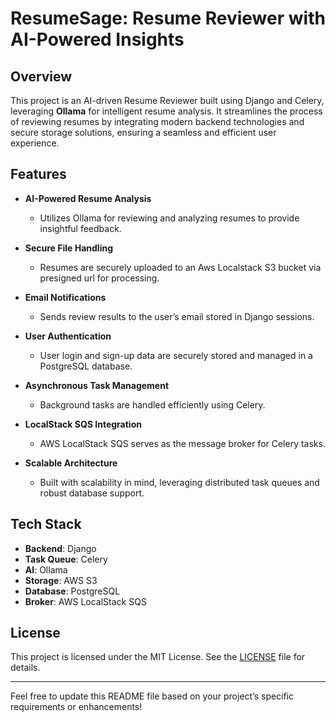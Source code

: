 # ResumeSage: Resume Reviewer with AI-Powered Insights

## Overview
This project is an AI-driven Resume Reviewer built using Django and Celery, leveraging **Ollama** for intelligent resume analysis. It streamlines the process of reviewing resumes by integrating modern backend technologies and secure storage solutions, ensuring a seamless and efficient user experience.

## Features

- **AI-Powered Resume Analysis**
  - Utilizes Ollama for reviewing and analyzing resumes to provide insightful feedback.

- **Secure File Handling**
  - Resumes are securely uploaded to an Aws Localstack S3 bucket via presigned url for processing.

- **Email Notifications**
  - Sends review results to the user’s email stored in Django sessions.

- **User Authentication**
  - User login and sign-up data are securely stored and managed in a PostgreSQL database.

- **Asynchronous Task Management**
  - Background tasks are handled efficiently using Celery.

- **LocalStack SQS Integration**
  - AWS LocalStack SQS serves as the message broker for Celery tasks.

- **Scalable Architecture**
  - Built with scalability in mind, leveraging distributed task queues and robust database support.

## Tech Stack

- **Backend**: Django
- **Task Queue**: Celery
- **AI**: Ollama
- **Storage**: AWS S3
- **Database**: PostgreSQL
- **Broker**: AWS LocalStack SQS

## License

This project is licensed under the MIT License. See the [LICENSE](LICENSE) file for details.

---

Feel free to update this README file based on your project’s specific requirements or enhancements!
